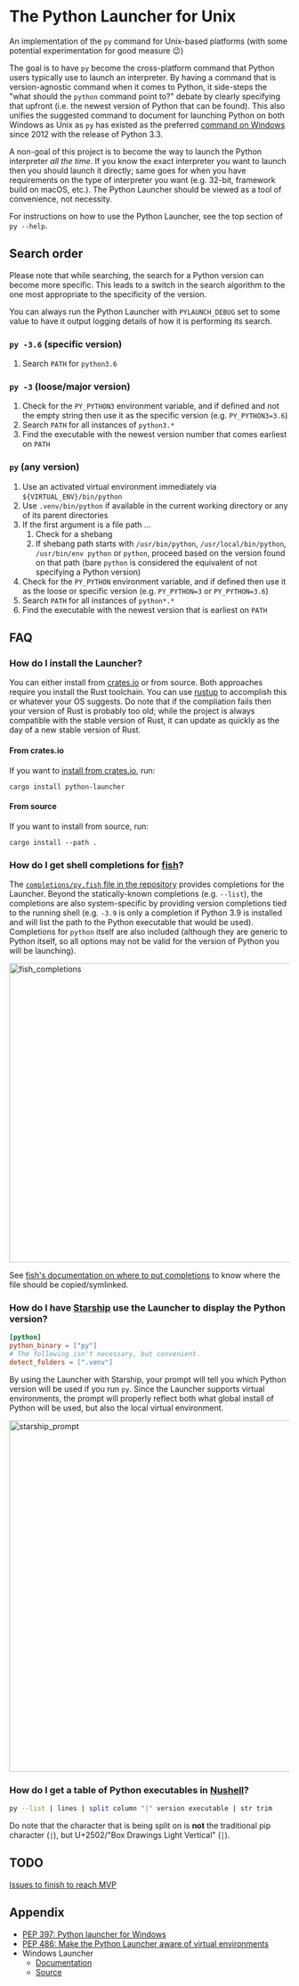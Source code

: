 # The Python Launcher for Unix

An implementation of the `py` command for Unix-based platforms
(with some potential experimentation for good measure 😉)

The goal is to have `py` become the cross-platform command that Python users
typically use to launch an interpreter. By having a command that is
version-agnostic command when it comes to Python, it side-steps the "what should
the `python` command point to?" debate by clearly specifying that upfront (i.e.
the newest version of Python that can be found). This also unifies the suggested
command to document for launching Python on both Windows as Unix as `py` has
existed as the preferred
[command on Windows](https://docs.python.org/3/using/windows.html#launcher)
since 2012 with the release of Python 3.3.

A non-goal of this project is to become the way to launch the Python
interpreter _all the time_. If you know the exact interpreter you want to launch
then you should launch it directly; same goes for when you have
requirements on the type of interpreter you want (e.g. 32-bit, framework build
on macOS, etc.). The Python Launcher should be viewed as a tool of convenience,
not necessity.

For instructions on how to use the Python Launcher, see the top section of
`py --help`.

## Search order

Please note that while searching, the search for a Python version can become
more specific. This leads to a switch in the search algorithm to the one most
appropriate to the specificity of the version.

You can always run the Python Launcher with `PYLAUNCH_DEBUG` set to some value
to have it output logging details of how it is performing its search.

### `py -3.6` (specific version)

1. Search `PATH` for `python3.6`

### `py -3` (loose/major version)

1. Check for the `PY_PYTHON3` environment variable, and if defined
   and not the empty string then use it as the specific version
   (e.g. `PY_PYTHON3=3.6`)
1. Search `PATH` for all instances of `python3.*`
1. Find the executable with the newest version number that comes earliest on
   `PATH`

### `py` (any version)

1. Use an activated virtual environment immediately via `${VIRTUAL_ENV}/bin/python`
1. Use `.venv/bin/python` if available in the current working directory or any
   of its parent directories
1. If the first argument is a file path ...
   1. Check for a shebang
   1. If shebang path starts with `/usr/bin/python`, `/usr/local/bin/python`,
      `/usr/bin/env python` or `python`, proceed based on the version found
      on that path
      (bare `python` is considered the equivalent of not specifying a
      Python version)
1. Check for the `PY_PYTHON` environment variable, and if defined then use it
   as the loose or specific version (e.g. `PY_PYTHON=3` or `PY_PYTHON=3.6`)
1. Search `PATH` for all instances of `python*.*`
1. Find the executable with the newest version that is earliest on `PATH`

## FAQ

### How do I install the Launcher?

You can either install from [crates.io](https://crates.io/) or from source.
Both approaches require you install the Rust toolchain. You can use
[rustup](https://rustup.rs/) to accomplish this or whatever your OS suggests.
Do note that if the compliation fails then your version of Rust is probably too
old; while the project is always compatible with the stable version of Rust, it
can update as quickly as the day of a new stable version of Rust.

#### From crates.io

If you want to
[install from crates.io](https://crates.io/crates/python-launcher), run:

```shell
cargo install python-launcher
```

#### From source

If you want to install from source, run:

```shell
cargo install --path .
```

### How do I get shell completions for [fish](https://fishshell.com/)?

The [`completions/py.fish` file in the repository](https://github.com/brettcannon/python-launcher/blob/main/completions/py.fish)
provides completions for the Launcher. Beyond the statically-known completions
(e.g. `--list`), the completions are also system-specific by providing version
completions tied to the running shell (e.g. `-3.9` is only a completion if
Python 3.9 is installed and will list the path to the Python executable that
would be used). Completions for `python` itself are also included
(although they are generic to Python itself, so all options may not be valid
for the version of Python you will be launching).

<img width="537" alt="fish_completions" src="https://user-images.githubusercontent.com/54418/113020397-6a71be00-9137-11eb-9047-2df1022592fa.png">


See [fish's documentation on where to put completions](https://fishshell.com/docs/current/completions.html#where-to-put-completions)
to know where the file should be copied/symlinked.

### How do I have [Starship](https://starship.rs/) use the Launcher to display the Python version?

```TOML
[python]
python_binary = ["py"]
# The following isn't necessary, but convenient.
detect_folders = [".venv"]
```

By using the Launcher with Starship, your prompt will tell you which Python
version will be used if you run `py`. Since the Launcher supports virtual
environments, the prompt will properly reflect both what global install of
Python will be used, but also the local virtual environment.

<img width="630" alt="starship_prompt" src="https://user-images.githubusercontent.com/54418/113020490-807f7e80-9137-11eb-8cf6-69a953017e39.png">


### How do I get a table of Python executables in [Nushell](https://www.nushell.sh/)?

```sh
py --list | lines | split column "│" version executable | str trim
```

Do note that the character that is being split on is **not** the traditional
pip character (`|`), but U+2502/"Box Drawings Light Vertical" (`│`).

## TODO

[Issues to finish to reach MVP](https://github.com/brettcannon/python-launcher/milestone/1)

## Appendix

- [PEP 397: Python launcher for Windows](https://www.python.org/dev/peps/pep-0397/)
- [PEP 486: Make the Python Launcher aware of virtual environments](https://www.python.org/dev/peps/pep-0486/)
- Windows Launcher
  - [Documentation](https://docs.python.org/3/using/windows.html#launcher)
  - [Source](https://github.com/python/cpython/blob/master/PC/launcher.c)
